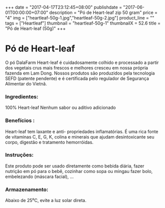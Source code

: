 +++
date = "2017-04-17T23:12:45+08:00"
publishdate = "2017-06-01T00:00:00+07:00"
description = "Pó de Heart-leaf zip 50 gram"
price = "4"
img = ["heartleaf-50g-1.jpg","heartleaf-50g-2.jpg"]
product_line = ""
tags = ["Heartleaf"]
thumbnail = "heartleaf-50g-1"
thumbnailX = 52.6
title = "Pó de Heart-leaf (50g)"
+++

# Pó de Heart-leaf

O pó DalaFarm Heart-leaf é cuidadosamente colhido e processado a partir dos vegetais crus mais frescos e melhores
cresceu em nossa própria fazenda em Lam Dong. Nossos produtos são produzidos pela tecnologia SEFD (patente pendente) e
é certificada pelo regulador de Segurança Alimentar do Vietnã.


### Ingredientes:
100% Heart-leaf
Nenhum sabor ou aditivo adicionado

### Benefícios :
Heart-leaf tem laxante e anti-
propriedades inflamatórias. É uma rica
fonte de vitaminas C, E, G, K, colina
e minerais que ajudam desintoxicante
seu corpo, digestão e tratamento
hemorróidas.

### Instruções:
Este produto pode ser usado diretamente como
bebida diária, fazer nutrição em pó
para o bebê, cozinhar como sopa ou mingau
fazer bolo, embelezando (máscara facial), ...

### Armazenamento:
Abaixo de 25⁰C, evite a luz solar direta.
